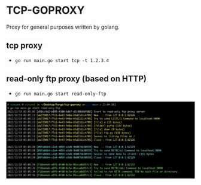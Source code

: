 # TCP-GOPROXY

Proxy for general purposes written by golang.



## tcp proxy

- `go run main.go start tcp -t 1.2.3.4`



## read-only ftp proxy (based on HTTP)

- `go run main.go start read-only-ftp`

![read-only-ftp](.assets/read-only-ftp.png)
